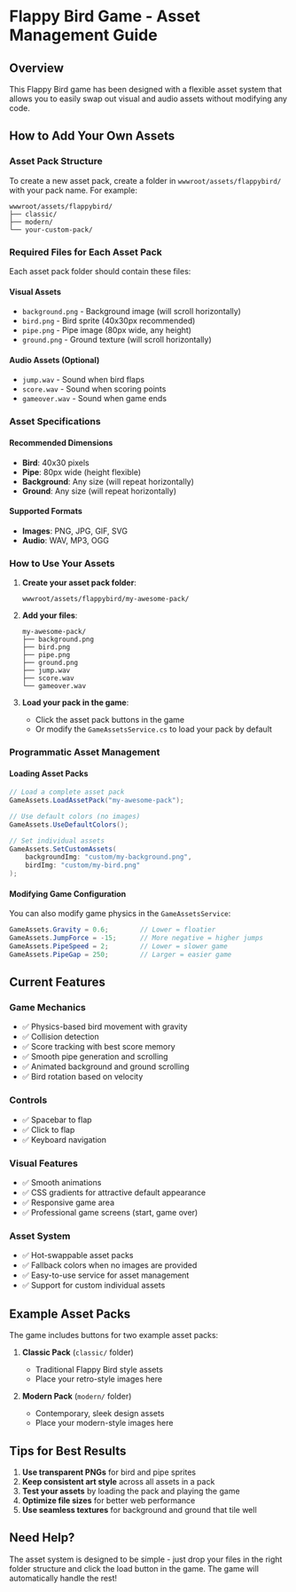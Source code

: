# Flappy Bird Game - Asset Management Guide

## Overview
This Flappy Bird game has been designed with a flexible asset system that allows you to easily swap out visual and audio assets without modifying any code.

## How to Add Your Own Assets

### Asset Pack Structure
To create a new asset pack, create a folder in `wwwroot/assets/flappybird/` with your pack name. For example:
```
wwwroot/assets/flappybird/
├── classic/
├── modern/
└── your-custom-pack/
```

### Required Files for Each Asset Pack
Each asset pack folder should contain these files:

#### Visual Assets
- `background.png` - Background image (will scroll horizontally)
- `bird.png` - Bird sprite (40x30px recommended)
- `pipe.png` - Pipe image (80px wide, any height)
- `ground.png` - Ground texture (will scroll horizontally)

#### Audio Assets (Optional)
- `jump.wav` - Sound when bird flaps
- `score.wav` - Sound when scoring points
- `gameover.wav` - Sound when game ends

### Asset Specifications

#### Recommended Dimensions
- **Bird**: 40x30 pixels
- **Pipe**: 80px wide (height flexible)
- **Background**: Any size (will repeat horizontally)
- **Ground**: Any size (will repeat horizontally)

#### Supported Formats
- **Images**: PNG, JPG, GIF, SVG
- **Audio**: WAV, MP3, OGG

### How to Use Your Assets

1. **Create your asset pack folder**: 
   ```
   wwwroot/assets/flappybird/my-awesome-pack/
   ```

2. **Add your files**:
   ```
   my-awesome-pack/
   ├── background.png
   ├── bird.png
   ├── pipe.png
   ├── ground.png
   ├── jump.wav
   ├── score.wav
   └── gameover.wav
   ```

3. **Load your pack in the game**:
   - Click the asset pack buttons in the game
   - Or modify the `GameAssetsService.cs` to load your pack by default

### Programmatic Asset Management

#### Loading Asset Packs
```csharp
// Load a complete asset pack
GameAssets.LoadAssetPack("my-awesome-pack");

// Use default colors (no images)
GameAssets.UseDefaultColors();

// Set individual assets
GameAssets.SetCustomAssets(
    backgroundImg: "custom/my-background.png",
    birdImg: "custom/my-bird.png"
);
```

#### Modifying Game Configuration
You can also modify game physics in the `GameAssetsService`:
```csharp
GameAssets.Gravity = 0.6;        // Lower = floatier
GameAssets.JumpForce = -15;      // More negative = higher jumps
GameAssets.PipeSpeed = 2;        // Lower = slower game
GameAssets.PipeGap = 250;        // Larger = easier game
```

## Current Features

### Game Mechanics
- ✅ Physics-based bird movement with gravity
- ✅ Collision detection
- ✅ Score tracking with best score memory
- ✅ Smooth pipe generation and scrolling
- ✅ Animated background and ground scrolling
- ✅ Bird rotation based on velocity

### Controls
- ✅ Spacebar to flap
- ✅ Click to flap
- ✅ Keyboard navigation

### Visual Features
- ✅ Smooth animations
- ✅ CSS gradients for attractive default appearance
- ✅ Responsive game area
- ✅ Professional game screens (start, game over)

### Asset System
- ✅ Hot-swappable asset packs
- ✅ Fallback colors when no images are provided
- ✅ Easy-to-use service for asset management
- ✅ Support for custom individual assets

## Example Asset Packs

The game includes buttons for two example asset packs:

1. **Classic Pack** (`classic/` folder)
   - Traditional Flappy Bird style assets
   - Place your retro-style images here

2. **Modern Pack** (`modern/` folder)
   - Contemporary, sleek design assets
   - Place your modern-style images here

## Tips for Best Results

1. **Use transparent PNGs** for bird and pipe sprites
2. **Keep consistent art style** across all assets in a pack
3. **Test your assets** by loading the pack and playing the game
4. **Optimize file sizes** for better web performance
5. **Use seamless textures** for background and ground that tile well

## Need Help?

The asset system is designed to be simple - just drop your files in the right folder structure and click the load button in the game. The game will automatically handle the rest!
